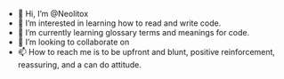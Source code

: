 - 👋 Hi, I’m @Neolitox
- 👀 I’m interested in learning how to read and write code.
- 🌱 I’m currently learning glossary terms and meanings for code.
- 💞️ I’m looking to collaborate on 
- 📫 How to reach me is to be upfront and blunt, positive reinforcement, reassuring, and a can do attitude.

<!---
Neolitox/Neolitox is a ✨ special ✨ repository because its `README.md` (this file) appears on your GitHub profile.
You can click the Preview link to take a look at your changes.
--->
